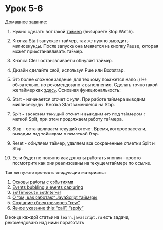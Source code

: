 # Урок 5-6

Домашнее задание:

1. Нужно сделать вот такой [таймер](http://www.online-stopwatch.com/full-screen-stopwatch/) (выбираете Stop Watch).
  1. Кнопка Start запускает таймер, так же нужно выводить милисекунды. После запуска она меняется на кнопку Pause, которая может приостанавливать таймер.
  2. Кнопка Clear останавливает и обнуляет таймер.
  3. Дизайн сделайте свой, используя Pure или Bootstrap.

2. Это более сложное задание, для тех кому покажется мало :) Не обязательно, но рекомендовано к выполнению.
Сделать точно такой же таймер как [здесь](http://stopwatch.onlineclock.net/new/). Основная функциональность:
  1. Start - начинается отсчет с нуля. При работе таймера выводим миллисекунды. Кнопка Start заменяется на Stop.
  2. Split - засекаем текущий отсчет и выводим его под таймером с меткой Split, при этом продолжаем работу таймера.
  3. Stop - останавливаем текущий отсчет. Время, которое засекли, выводим под таймером с пометкой Stop.
  4. Reset - обнуляем таймер, удаляем все сохраненные отметки Split и Stop.
  5. Если будет не понятно как должны работать кнопки - просто посмотрите как они реализованы на текущем таймере по ссылке.


Так же нужно прочесть следующие материалы:

1. [Основы работы с событиями](https://learn.javascript.ru/events-and-interfaces)
2. [Events bubbling и events capturing](http://habrahabr.ru/post/126471/)
3. [setTimeout и setInterval](https://learn.javascript.ru/settimeout-setinterval)
4. [О том, как работают JavaScript таймеры](http://habrahabr.ru/post/138062/)
5. [Создание объектов через “new”](https://learn.javascript.ru/constructor-new)
6. [Явное указание this: “call”, “apply”](https://learn.javascript.ru/call-apply)

В конце каждой статьи на `learn.javascript.ru` есть задачи, рекомендовано над ними поработать